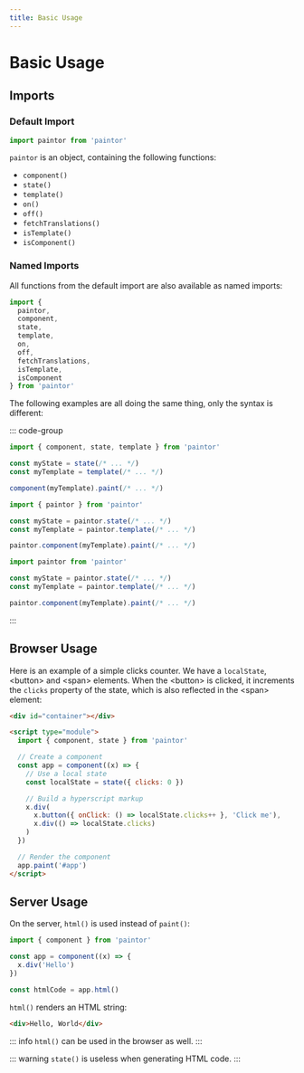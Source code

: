 ```yaml
---
title: Basic Usage
---
```


# Basic Usage

## Imports

### Default Import

```js
import paintor from 'paintor'
```

`paintor` is an object, containing the following functions:
- `component()`
- `state()`
- `template()`
- `on()`
- `off()`
- `fetchTranslations()`
- `isTemplate()`
- `isComponent()`

### Named Imports

All functions from the default import are also available as named imports:

```js
import {
  paintor,
  component,
  state,
  template,
  on,
  off,
  fetchTranslations,
  isTemplate,
  isComponent
} from 'paintor'
```

The following examples are all doing the same thing, only the syntax is
different:

::: code-group
```js [named imports (recommended)]
import { component, state, template } from 'paintor'

const myState = state(/* ... */)
const myTemplate = template(/* ... */)

component(myTemplate).paint(/* ... */)
```
```js [named import]
import { paintor } from 'paintor'

const myState = paintor.state(/* ... */)
const myTemplate = paintor.template(/* ... */)

paintor.component(myTemplate).paint(/* ... */)
```
```js [default import]
import paintor from 'paintor'

const myState = paintor.state(/* ... */)
const myTemplate = paintor.template(/* ... */)

paintor.component(myTemplate).paint(/* ... */)
```
:::

## Browser Usage

Here is an example of a simple clicks counter. We have a `localState`,
\<button\> and \<span\> elements.
When the \<button\> is clicked, it increments the `clicks` property of the
state, which is also reflected in the \<span\> element:

```html
<div id="container"></div>

<script type="module">
  import { component, state } from 'paintor'

  // Create a component
  const app = component((x) => {
    // Use a local state
    const localState = state({ clicks: 0 })

    // Build a hyperscript markup
    x.div(
      x.button({ onClick: () => localState.clicks++ }, 'Click me'),
      x.div(() => localState.clicks)
    )
  })

  // Render the component
  app.paint('#app')
</script>
```

## Server Usage

On the server, `html()` is used instead of `paint()`:

```js
import { component } from 'paintor'

const app = component((x) => {
  x.div('Hello')
})

const htmlCode = app.html()
```

`html()` renders an HTML string:

```html
<div>Hello, World</div>
```

::: info
`html()` can be used in the browser as well.
:::

::: warning
`state()` is useless when generating HTML code.
:::
